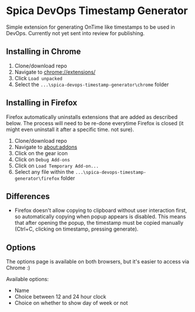 # Spica DevOps Timestamp Generator

Simple extension for generating OnTime like timestamps to be used in DevOps.
Currently not yet sent into review for publishing.

## Installing in Chrome

1.  Clone/download repo
2.  Navigate to [chrome://extensions/](chrome://extensions/)
3.  Click `Load unpacked`
4.  Select the `...\spica-devops-timestamp-generator\chrome` folder

## Installing in Firefox

Firefox automatically uninstalls extensions that are added as described below. The process will need to be re-done everytime Firefox is closed (it might even uninstall it after a specific time. not sure).

1.  Clone/download repo
2.  Navigate to [about:addons](about:addons)
3.  Click on the gear icon
4.  Click on `Debug Add-ons`
5.  Click on `Load Temporary Add-on...`
6.  Select any file within the `...\spica-devops-timestamp-generator\firefox` folder

## Differences

- Firefox doesn't allow copying to clipboard without user interaction first, so automatically copying when popup appears is disabled. This means that after opening the popup, the timestamp must be copied manually (Ctrl+C, clicking on timestamp, pressing generate).

## Options

The options page is available on both browsers, but it's easier to access via Chrome :)

Available options:

- Name
- Choice between 12 and 24 hour clock
- Choice on whether to show day of week or not
